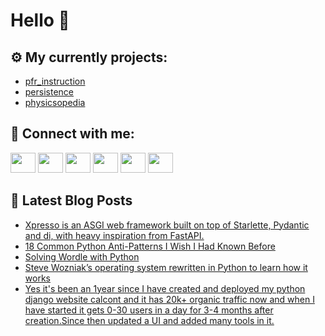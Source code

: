 # Hello 👋

## ⚙️ My currently projects:
- [pfr_instruction](https://github.com/bullbesh/pfr_instruction)
- [persistence](https://github.com/bullbesh/persistence)
- [physicsopedia](https://github.com/bullbesh/physicsopedia)

## 🔎 Connect with me:
[<img height="32" width="40" src="https://cdn.jsdelivr.net/npm/simple-icons@v5/icons/telegram.svg" />](https://t.me/bullbesh)
[<img height="32" width="40" src="https://cdn.jsdelivr.net/npm/simple-icons@v5/icons/vk.svg" />](https://vk.com/bullbesh)
[<img height="32" width="40" src="https://cdn.jsdelivr.net/npm/simple-icons@v5/icons/twitter.svg" />](https://twitter.com/bullbesh1)
[<img height="32" width="40" src="https://cdn.jsdelivr.net/npm/simple-icons@v5/icons/instagram.svg" />](https://www.instagram.com/bullbesh)
[<img height="32" width="40" src="https://cdn.jsdelivr.net/npm/simple-icons@v5/icons/reddit.svg" />](https://www.reddit.com/user/bullbesh)
[<img height="32" width="40" src="https://cdn.jsdelivr.net/npm/simple-icons@v5/icons/youtube.svg" />](https://www.youtube.com/channel/UCtfjRs6uzgq5mfm8S06WTcg)

## 📕 Latest Blog Posts
<!-- BLOG-POST-LIST:START -->
- [Xpresso is an ASGI web framework built on top of Starlette, Pydantic and di, with heavy inspiration from FastAPI.](https://www.reddit.com/r/Python/comments/s8frat/xpresso_is_an_asgi_web_framework_built_on_top_of/)
- [18 Common Python Anti-Patterns I Wish I Had Known Before](https://www.reddit.com/r/Python/comments/s8fec0/18_common_python_antipatterns_i_wish_i_had_known/)
- [Solving Wordle with Python](https://www.reddit.com/r/Python/comments/s8e56n/solving_wordle_with_python/)
- [Steve Wozniak’s operating system rewritten in Python to learn how it works](https://www.reddit.com/r/Python/comments/s8e1lg/steve_wozniaks_operating_system_rewritten_in/)
- [Yes it&#39;s been an 1year since I have created and deployed my python django website calcont and it has 20k+ organic traffic now and when I have started it gets 0-30 users in a day for 3-4 months after creation.Since then updated a UI and added many tools in it.](https://www.reddit.com/r/Python/comments/s8cy97/yes_its_been_an_1year_since_i_have_created_and/)
<!-- BLOG-POST-LIST:END -->
